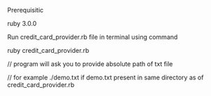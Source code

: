 Prerequisitic 

ruby 3.0.0 

Run credit_card_provider.rb file in terminal using command 

ruby credit_card_provider.rb 


// program will ask you to provide absolute path of txt file 

// for example ./demo.txt  if demo.txt present in same directory as of credit_card_provider.rb
